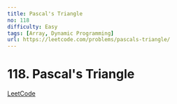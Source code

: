 ```yaml
---
title: Pascal's Triangle
no: 118
difficulty: Easy
tags: [Array, Dynamic Programming]
url: https://leetcode.com/problems/pascals-triangle/
---
```


# 118. Pascal's Triangle

[LeetCode](https://leetcode.com/problems/pascals-triangle/)

